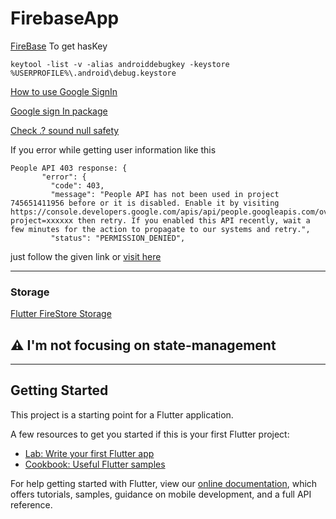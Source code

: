 # FirebaseApp


[FireBase](https://firebase.flutter.dev/docs/overview/)
To get hasKey
```
keytool -list -v -alias androiddebugkey -keystore %USERPROFILE%\.android\debug.keystore
```
[How to use Google SignIn](https://developers.google.com/android/guides/client-auth)

[Google sign In package](https://pub.dev/packages/google_sign_in)

 [ Check .? sound null safety](https://dart.dev/null-safety)

 If you error while getting user information like this
 ```
 People API 403 response: {
        "error": {
          "code": 403,
          "message": "People API has not been used in project 745651411956 before or it is disabled. Enable it by visiting https://console.developers.google.com/apis/api/people.googleapis.com/overview?project=xxxxxx then retry. If you enabled this API recently, wait a few minutes for the action to propagate to our systems and retry.",
          "status": "PERMISSION_DENIED",
 ```
just follow the given link or [visit here]( https://console.developers.google.com/apis/api/people.googleapis.com/)

-----

### Storage
[Flutter FireStore Storage](https://pub.dev/packages/firebase_storage/example)

## ⚠ I'm not focusing on state-management
---------
## Getting Started

This project is a starting point for a Flutter application.

A few resources to get you started if this is your first Flutter project:

- [Lab: Write your first Flutter app](https://flutter.dev/docs/get-started/codelab)
- [Cookbook: Useful Flutter samples](https://flutter.dev/docs/cookbook)

For help getting started with Flutter, view our
[online documentation](https://flutter.dev/docs), which offers tutorials,
samples, guidance on mobile development, and a full API reference.
